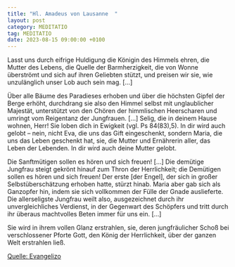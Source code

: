 ```yaml
---
title: "Hl. Amadeus von Lausanne  "
layout: post
category: MEDITATIO
tag: MEDITATIO
date: 2023-08-15 09:00:00 +0100
---
```

Lasst uns durch eifrige Huldigung die Königin des Himmels ehren, die Mutter des Lebens, die Quelle der Barmherzigkeit, die von Wonne überströmt und sich auf ihren Geliebten stützt, und preisen wir sie, wie unzulänglich unser Lob auch sein mag. […]

Über alle Bäume des Paradieses erhoben und über die höchsten Gipfel der Berge erhöht, durchdrang sie also den Himmel selbst mit unglaublicher Majestät, unterstützt von den Chören der himmlischen Heerscharen und umringt vom Reigentanz der Jungfrauen.<!--more--> […] Selig, die in deinem Hause wohnen, Herr! Sie loben dich in Ewigkeit (vgl. Ps 84(83),5). In dir wird auch gelobt – nein, nicht Eva, die uns das Gift eingeschenkt, sondern Maria, die uns das Leben geschenkt hat, sie, die Mutter und Ernährerin aller, das Leben der Lebenden. In dir wird auch deine Mutter gelobt.

Die Sanftmütigen sollen es hören und sich freuen! […] Die demütige Jungfrau steigt gekrönt hinauf zum Thron der Herrlichkeit; die Demütigen sollen es hören und sich freuen! Der erste [der Engel], der sich in großer Selbstüberschätzung erhoben hatte, stürzt hinab. Maria aber gab sich als Ganzopfer hin, indem sie sich vollkommen der Fülle der Gnade auslieferte. Die allerseligste Jungfrau weilt also, ausgezeichnet durch ihr unvergleichliches Verdienst, in der Gegenwart des Schöpfers und tritt durch ihr überaus machtvolles Beten immer für uns ein. […]

Sie wird in ihrem vollen Glanz erstrahlen, sie, deren jungfräulicher Schoß bei verschlossener Pforte Gott, den König der Herrlichkeit, über der ganzen Welt erstrahlen ließ.


[Quelle: Evangelizo](https://evangeliumtagfuertag.org/DE/gospel)